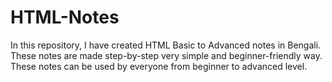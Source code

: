# HTML-Notes
In this repository, I have created HTML Basic to Advanced notes in Bengali. These notes are made step-by-step very simple and beginner-friendly way. These notes can be used by everyone from beginner to advanced level.

